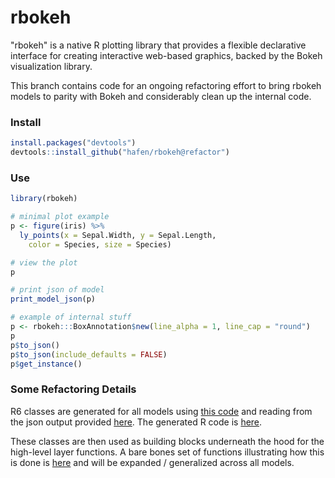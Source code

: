 # rbokeh

"rbokeh" is a native R plotting library that provides a flexible declarative interface for creating interactive web-based graphics, backed by the Bokeh visualization library.

This branch contains code for an ongoing refactoring effort to bring rbokeh models to parity with Bokeh and considerably clean up the internal code.

### Install

```r
install.packages("devtools")
devtools::install_github("hafen/rbokeh@refactor")
```

### Use

```r
library(rbokeh)

# minimal plot example
p <- figure(iris) %>%
  ly_points(x = Sepal.Width, y = Sepal.Length,
    color = Species, size = Species)

# view the plot
p

# print json of model
print_model_json(p)

# example of internal stuff
p <- rbokeh:::BoxAnnotation$new(line_alpha = 1, line_cap = "round")
p
p$to_json()
p$to_json(include_defaults = FALSE)
p$get_instance()
```

### Some Refactoring Details

R6 classes are generated for all models using [this code](https://github.com/hafen/rbokeh/blob/refactor/code-gen/process.R) and reading from the json output provided [here](https://gist.githubusercontent.com/bryevdv/de62a68029661a6e44169c17a34966f5/raw/997a5f1e7f92fea86b273a5c7c8bfaf246760d1e/gistfile1.txt). The generated R code is [here](https://github.com/hafen/rbokeh/blob/refactor/R/bk_model_autogen.R).

These classes are then used as building blocks underneath the hood for the high-level layer functions. A bare bones set of functions illustrating how this is done is [here](https://github.com/hafen/rbokeh/blob/refactor/R/barebones.R) and will be expanded / generalized across all models.
